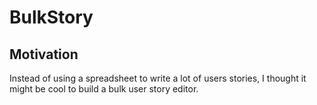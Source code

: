 # BulkStory

## Motivation

Instead of using a spreadsheet to write a lot of users stories, I thought it might be cool to build a bulk user story editor.
